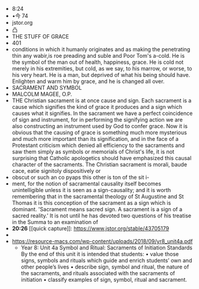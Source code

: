 - 8:24
- •今 74
- jstor.org
- 凸
- THE STUFF OF GRACE
- 401
- conditions in which it humanly originates and as making the penetrating thin any wabir,is roe preading and suble and Poor Tom's a-cold. He is the symbol of the man out of health, happiness, grace. He is cold not merely in his extremities, but cold, as we say, to his marrow, or worse, to his very heart. He is a man, but deprived of what his being should have. Enlighten and warm him by grace, and he is changed all over.
- SACRAMENT AND SYMBOL
- MALCOLM MAGEE, O.P.
- THE Christian sacrament is at once cause and sign. Each sacrament is a cause which signifies the kind of grace it produces and a sign which causes what it signifies. In the sacrament we have a perfect coincidence of sign and instrument, for in performing the signifying action we are also constructing an instrument used by God to confer grace. Now it is obvious that the causing of grace is something much more mysterious and much more important than its signification, and in the face of a Protestant criticism which denied all efficiency to the sacraments and saw them simply as symbols or memorials of Christ's life, it is not surprising that Catholic apologetics should have emphasized this causal character of the sacraments. The Christian sacrament is morali, baude cace, eatie signitoly dispositively or
- obscut or such an co pyaps this other is ton of the sit i-
- ment, for the notion of sacramental causality itself becomes unintelligible unless it is seen as a sign-causality; and it is worth remembering that in the sacramental theology of St Augustine and St Thomas it is this conception of the sacrament as a sign which is dominant. 'Sacrament means sacred sign. A sacrament is a sign of a sacred reality.' It is not until he has devoted two questions of his treatise in the Summa to an examination of
- **20:26** [[quick capture]]:  https://www.jstor.org/stable/43705179
-
- https://resource-macs.com/wp-content/uploads/2018/09/yr8_unit4a.pdf
	- Year 8: Unit 4a
	  Symbol and Ritual: Sacraments of Initiation
	  Standards
	  By the end of this unit it is intended that students:
	  • value those signs, symbols and rituals which guide and enrich students’ own and other people’s lives
	  • describe sign, symbol and ritual, the nature of the sacraments, and rituals associated with the sacraments of initiation
	  • classify examples of sign, symbol, ritual and sacrament.